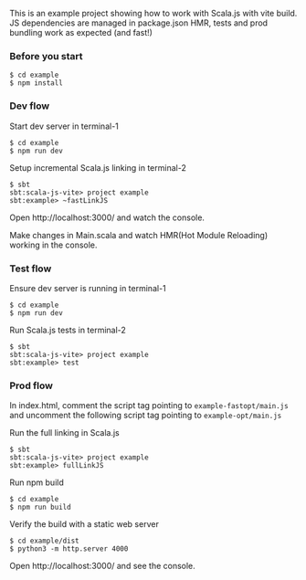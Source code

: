 This is an example project showing how to work with Scala.js with vite build. 
JS dependencies are managed in package.json
HMR, tests and prod bundling work as expected (and fast!)

### Before you start
```
$ cd example
$ npm install
```

### Dev flow

Start dev server in terminal-1
```
$ cd example
$ npm run dev
```

Setup incremental Scala.js linking in terminal-2
```
$ sbt
sbt:scala-js-vite> project example
sbt:example> ~fastLinkJS
```

Open http://localhost:3000/ and watch the console. 

Make changes in Main.scala and watch HMR(Hot Module Reloading) working in the console.

### Test flow

Ensure dev server is running in terminal-1
```
$ cd example
$ npm run dev
```

Run Scala.js tests in terminal-2
```
$ sbt
sbt:scala-js-vite> project example
sbt:example> test
```

### Prod flow

In index.html, comment the script tag pointing to `example-fastopt/main.js` 
and uncomment the following script tag pointing to `example-opt/main.js`

Run the full linking in Scala.js
```
$ sbt
sbt:scala-js-vite> project example
sbt:example> fullLinkJS
```

Run npm build
```
$ cd example
$ npm run build
```

Verify the build with a static web server
```
$ cd example/dist
$ python3 -m http.server 4000
```

Open http://localhost:3000/ and see the console.
